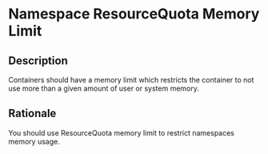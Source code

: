 # Namespace ResourceQuota Memory Limit

## Description

Containers should have a memory limit which restricts the container to not use more than a given amount of user or system memory.

## Rationale

You should use ResourceQuota memory limit to restrict namespaces memory usage.
